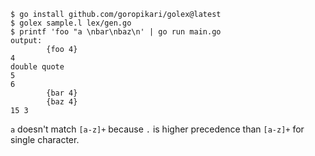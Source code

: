 ```
$ go install github.com/goropikari/golex@latest
$ golex sample.l lex/gen.go
$ printf 'foo "a \nbar\nbaz\n' | go run main.go
output:
        {foo 4}
4
double quote
5
6
        {bar 4}
        {baz 4}
15 3
```
`a` doesn't match `[a-z]+` because `.` is higher precedence than `[a-z]+` for single character.
